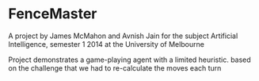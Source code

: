 FenceMaster
===========

A project by James McMahon and Avnish Jain for the subject Artificial Intelligence, semester 1 2014 at the University of Melbourne

Project demonstrates a game-playing agent with a limited heuristic.
based on the challenge that we had to re-calculate the moves each turn
